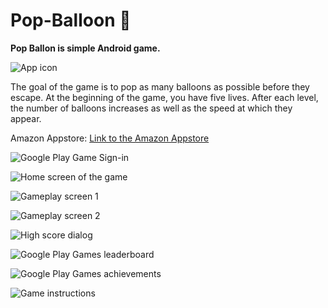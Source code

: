 # Pop-Balloon :balloon:

**Pop Ballon is simple Android game.**

![App icon](https://lh3.googleusercontent.com/atEA_NNtU6luvIcp-d63dzfDFevzwW1exnvK1yVbtwOBt_Nn7c1rLrdLQQwOpLs-bLgb=s180-rw)

The goal of the game is to pop as many balloons as possible before they escape.
At the beginning of the game, you have five lives.
After each level, the number of balloons increases as well as the speed at which they appear.

Amazon Appstore: [Link to the Amazon Appstore](http://a.co/d/cdEIqmh)

![Google Play Game Sign-in](https://lh3.googleusercontent.com/D3uIdTP8ifhI-QkEAAsEgu0z42Naufg0DaDoXj0iG7OvaZemGNhrDjQu33ZWvIlR7g=w1280-h699-rw)

![Home screen of the game](https://lh3.googleusercontent.com/Sbo2002tj4cTIPCTpdzm3jfG9Cut5l4Z6LuLqet8TLwf9X7riWwuvjWIO43RX4l5JKs=w1280-h699-rw)

![Gameplay screen 1](https://lh3.googleusercontent.com/LZp3_0wXZco2naK-QhAaUw_6v5DUCl6LCrOXeLP-tTwwzsg3vK1umZo4P3IglEmjlg=w1280-h699-rw)

![Gameplay screen 2](https://lh3.googleusercontent.com/92pF0xOk8G8NbcpDowMInUfmtoxz4g_sh6ijU1hj15FshyzYaRw8oRJLo8ErT7bif4o=w1280-h699-rw)

![High score dialog](https://lh3.googleusercontent.com/eL8WfMcRG8e9d6c9dydKMZzXW_Ba-9ajx75IyzMhGrUJAEyV0Yaf3oAVWUOck4dRKSY=w1280-h699-rw)

![Google Play Games leaderboard](https://lh3.googleusercontent.com/MzW0CmdVubh8DhGKkdPauIMcxr8vzxMeCXZOUxSg0bWXjkTW8dioGnjK4rpfg82ehg=w1280-h699-rw)

![Google Play Games achievements](https://lh3.googleusercontent.com/LxSNgkS-dinNMn6BD4WulqoXHPP2vIZdrC9JkaRwO_MlX_TaBbP_mMCdMNvKl_tK7Zc=w1280-h699-rw)

![Game instructions](https://lh3.googleusercontent.com/4V6BMNv06JdmEEZkiXk9IgPeKfRDc8341flot9Xj7NR49yEAP6OqOAg_pf_iAJLfKg=w1280-h699-rw)
